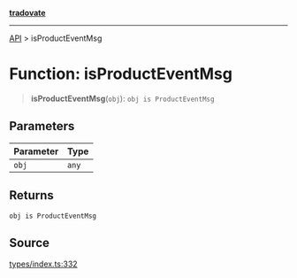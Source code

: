 [**tradovate**](../README.md)

***

[API](../API.md) > isProductEventMsg

# Function: isProductEventMsg

> **isProductEventMsg**(`obj`): `obj is ProductEventMsg`

## Parameters

| Parameter | Type |
| :------ | :------ |
| `obj` | `any` |

## Returns

`obj is ProductEventMsg`

## Source

[types/index.ts:332](https://github.com/cgilly2fast/tradovate-typescript/blob/b1caea5/src/types/index.ts#L332)
